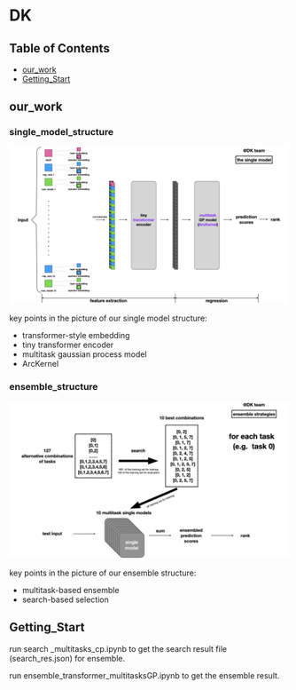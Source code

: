 # DK

## Table of Contents
- [our_work](#our_work)
- [Getting_Start](#Getting_Start)

## our_work

### single_model_structure

![alt single_model_structure](single_model_structure.jpeg)

key points in the picture of our single model structure:
- transformer-style embedding
- tiny transformer encoder
- multitask gaussian process model
- ArcKernel

### ensemble_structure

![alt ensemble_structure](ensemble_structure.jpeg)

key points in the picture of our ensemble structure:
- multitask-based ensemble
- search-based selection


## Getting_Start

run search _multitasks_cp.ipynb to get the search result file (search_res.json) for ensemble.

run ensemble_transformer_multitasksGP.ipynb to get the ensemble result.
